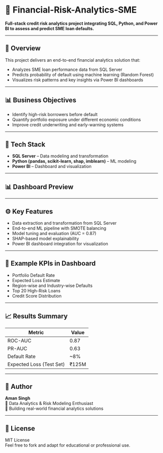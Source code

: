 # 🏦 Financial-Risk-Analytics-SME

**Full-stack credit risk analytics project integrating SQL, Python, and Power BI to assess and predict SME loan defaults.**

---

## 🚀 Overview
This project delivers an end-to-end financial analytics solution that:
- Analyzes SME loan performance data from SQL Server  
- Predicts probability of default using machine learning (Random Forest)  
- Visualizes risk patterns and key insights via Power BI dashboards  

---

## 📊 Business Objectives
- Identify high-risk borrowers before default  
- Quantify portfolio exposure under different economic conditions  
- Improve credit underwriting and early-warning systems  

---

## 🧠 Tech Stack
- **SQL Server** – Data modeling and transformation  
- **Python (pandas, scikit-learn, shap, imblearn)** – ML modeling  
- **Power BI** – Dashboard and visualization  

---

## 📊 Dashboard Preview

---

## ⚙️ Key Features
- Data extraction and transformation from SQL Server  
- End-to-end ML pipeline with SMOTE balancing  
- Model tuning and evaluation (AUC = 0.87)  
- SHAP-based model explainability  
- Power BI dashboard integration for visualization  

---

## 🧾 Example KPIs in Dashboard
- Portfolio Default Rate  
- Expected Loss Estimate  
- Region-wise and Industry-wise Defaults  
- Top 20 High-Risk Loans  
- Credit Score Distribution  

---

## 📈 Results Summary
| Metric | Value |
|--------|--------|
| ROC-AUC | 0.87 |
| PR-AUC | 0.63 |
| Default Rate | ~8% |
| Expected Loss (Test Set) | ₹125M |

---

## 🧠 Author
**Aman Singh**  
📍 Data Analytics & Risk Modeling Enthusiast  
💼 Building real-world financial analytics solutions  

---

## 📄 License
MIT License  
Feel free to fork and adapt for educational or professional use.
